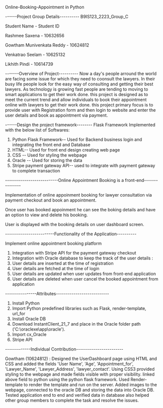 Online-Booking-Appointment in Python

------Project Group Details----------
B9IS123_2223_Group_C

Student Name              - Student ID

Rashmee Saxena            - 10632656

Gowtham Munivenkata Reddy - 10624812

Venkatrao Seelam          - 10625132

Likhith Pindi             - 10614739

-------Overview of Project----------
Now a day's people arround the world are facing some issue for which they need to coonsult the lawyers.
In their busy life people look for the easy way of consulting and getting their best lawyers. As technology is growing fast
people are tending to moving to smart applications to get their work done. this project is designed as to meet the current
trend and allow individuals to book their appointment online with lawyers to get their work done. this project primary focus is to 
provide user with Registration form and then login to website and enter the user details and book as appointment via payment.

------Design the project framework-------- 
Flask Framework Implemented with the below list of Softwares:
1. Python Flask Framework-- Used for Backend business login and integrating the front end and Database
2. HTML-- Used for front end design creating web page
3. CSS -- Used for styling the webpage
4. Oracle -- Used for storing the data
5. Stripe payment gateway API-- used to integrate with payment gateway to complete transaction

---------------------------Online Appointment Booking is a front-end---------------

Implementation of online appoinment booking for lawyer consultation via payment checkout and book an appointment.

Once user has booked appoinment he can see the boking details and have an option to view and delete his booking. 

User is displayed with the booking details on user dashboard screen.

-------------------------Functionality of the Application----------

Implement online appointment booking platform

1. Integration with Stripe API for the payment gateway checkout
2. Integration with Oracle database to keep the track of the user details : 
3. User details are inserted at the time of registration
4. User details are fetched at the time of login
5. User details are updated when user updates from front-end application
6. User details are deleted when user cancel the booked appointment from application

----------------Attributes---------------------------
1. Install Python
2. Import Python predefined libraries such as Flask, render-template, url_for
3. Install Oracle DB
4. Download InstantClient_21_7 and place in the Oracle folder path ('C:\oraclexe\app\oracle').
5. Import cx_Oracle
6. Stripe API

-------------Individual Contribution------------------------

Gowtham (10624812) :
Designed the UserDashboard page using HTML and CSS and added the fields 'User Name', 'Age', 'Appointment_for', 'Lawyer_Name', 'Lawyer_Address', 'lawyer_contact'.
Using CSS3 provided styling to the webpage and made fields visible with proper visibility. linked above field to python using the python flask framework.
Used Render-template to render the template and run on the server. Added images to the webpage, connected to the oracle DB and storing the data into Oracle DB.
Tested application end to end and verified data in database also helped other group members to complete the task and resolve the issues.


